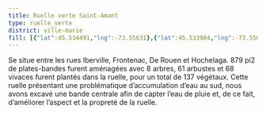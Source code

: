 ```yaml
---
title: Ruelle verte Saint-Amant
type: ruelle_verte
district: ville-marie
fill: [{"lat":45.534491,"lng":-73.55631},{"lat":45.533984,"lng":-73.556718},{"lat":45.534255,"lng":-73.556503},{"lat":45.535213,"lng":-73.558853}]
---
```


Se situe entre les rues Iberville, Frontenac, De Rouen et Hochelaga. 879 pi2 de plates-bandes furent aménagées avec 8 arbres, 61 arbustes et 68 vivaces furent plantés dans la ruelle, pour un total de 137 végétaux. Cette ruelle présentant une problématique d’accumulation d’eau au sud, nous avons excavé une bande centrale afin de capter l’eau de pluie et, de ce fait, d’améliorer l’aspect et la propreté de la ruelle.